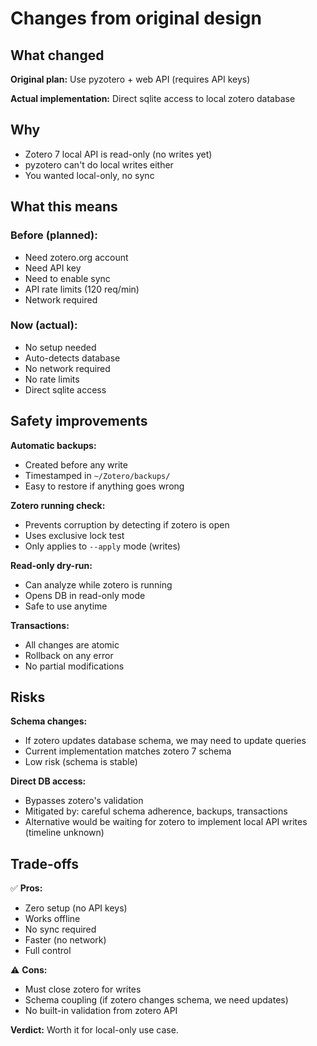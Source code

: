 # Changes from original design

## What changed

**Original plan:** Use pyzotero + web API (requires API keys)

**Actual implementation:** Direct sqlite access to local zotero database

## Why

- Zotero 7 local API is read-only (no writes yet)
- pyzotero can't do local writes either
- You wanted local-only, no sync

## What this means

### Before (planned):
- Need zotero.org account
- Need API key
- Need to enable sync
- API rate limits (120 req/min)
- Network required

### Now (actual):
- No setup needed
- Auto-detects database
- No network required
- No rate limits
- Direct sqlite access

## Safety improvements

**Automatic backups:**
- Created before any write
- Timestamped in `~/Zotero/backups/`
- Easy to restore if anything goes wrong

**Zotero running check:**
- Prevents corruption by detecting if zotero is open
- Uses exclusive lock test
- Only applies to `--apply` mode (writes)

**Read-only dry-run:**
- Can analyze while zotero is running
- Opens DB in read-only mode
- Safe to use anytime

**Transactions:**
- All changes are atomic
- Rollback on any error
- No partial modifications

## Risks

**Schema changes:**
- If zotero updates database schema, we may need to update queries
- Current implementation matches zotero 7 schema
- Low risk (schema is stable)

**Direct DB access:**
- Bypasses zotero's validation
- Mitigated by: careful schema adherence, backups, transactions
- Alternative would be waiting for zotero to implement local API writes (timeline unknown)

## Trade-offs

✅ **Pros:**
- Zero setup (no API keys)
- Works offline
- No sync required
- Faster (no network)
- Full control

⚠️ **Cons:**
- Must close zotero for writes
- Schema coupling (if zotero changes schema, we need updates)
- No built-in validation from zotero API

**Verdict:** Worth it for local-only use case.
